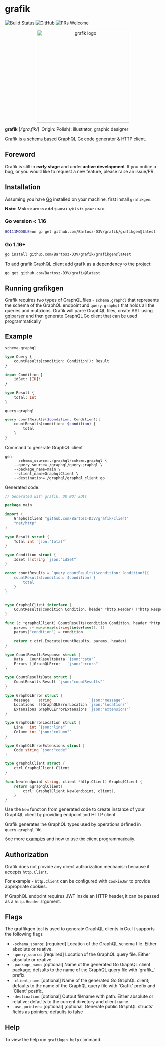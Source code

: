 # grafik

[![Build Status][ci-badge]][ci-yml]
[![GitHub][mit-badge]][mit-link]
[![PRs Welcome][pr-welcome-badge]][gh-contribute]

<p align="center"><img src="[logo-link]" width="300" alt="grafik logo"></p>

**grafik** [*/ˈɡra.fik/*] (Origin: Polish): illustrator, graphic designer

Grafik is a schema based GraphQL [Go][golang] code generator & HTTP client.

## Foreword
Grafik is still in **early stage** and under **active development**. If you notice a bug, or you would like to request a new feature, please raise an issue/PR.

## Installation
Assuming you have [Go][golang] installed on your machine, first install `grafikgen`.

**Note**: Make sure to add `$GOPATH/bin` to your `PATH`.

### Go version < 1.16

```bash
GO111MODULE=on go get github.com/Bartosz-D3V/grafik/grafikgen@latest
```

### Go 1.16+

```bash
go install github.com/Bartosz-D3V/grafik/grafikgen@latest
```

To add grafik GraphQL client add grafik as a dependency to the project:

```shell
go get github.com/Bartosz-D3V/grafik@latest
```

## Running grafikgen
Grafik requires two types of GraphQL files - `schema.graphql` that represents the schema of the GraphQL endpoint and `query.graphql` that holds all the queries and mutations.
Grafik will parse GraphQL files, create AST using [gqlparser][gqlparser-link] and then generate GraphQL Go client that can be used programmatically.

## Example
`schema.graphql`
```graphql
type Query {
    countResults(condition: Condition!): Result
}

input Condition {
    idSet: [ID]!
}

type Result {
    total: Int
}
```

`query.graphql`
```graphql
query countResults($condition: Condition!){
    countResults(condition: $condition) {
        total
    }
}
```
Command to generate GraphQL client
```shell
gen
    --schema_source=./graphql/schema.graphql \
    --query_source=./graphql/query.graphql \
    --package_name=main \
    --client_name=GraphqlClient \
    --destination=./graphql/graphql_client.go
```

Generated code:
```go
// Generated with grafik. DO NOT EDIT

package main

import (
	GraphqlClient "github.com/Bartosz-D3V/grafik/client"
	"net/http"
)

type Result struct {
	Total int `json:"total"`
}

type Condition struct {
	IdSet []string `json:"idSet"`
}

const countResults = `query countResults($condition: Condition!){
    countResults(condition: $condition) {
        total
    }
}
`

type GraphqlClient interface {
	CountResults(condition Condition, header *http.Header) (*http.Response, error)
}

func (c *graphqlClient) CountResults(condition Condition, header *http.Header) (*http.Response, error) {
	params := make(map[string]interface{}, 1)
	params["condition"] = condition

	return c.ctrl.Execute(countResults, params, header)
}

type CountResultsResponse struct {
	Data   CountResultsData `json:"data"`
	Errors []GraphQLError   `json:"errors"`
}

type CountResultsData struct {
	CountResults Result `json:"countResults"`
}

type GraphQLError struct {
	Message    string                 `json:"message"`
	Locations  []GraphQLErrorLocation `json:"locations"`
	Extensions GraphQLErrorExtensions `json:"extensions"`
}

type GraphQLErrorLocation struct {
	Line   int `json:"line"`
	Column int `json:"column"`
}

type GraphQLErrorExtensions struct {
	Code string `json:"code"`
}

type graphqlClient struct {
	ctrl GraphqlClient.Client
}

func New(endpoint string, client *http.Client) GraphqlClient {
	return &graphqlClient{
		ctrl: GraphqlClient.New(endpoint, client),
	}
}
```

Use the `New` function from generated code to create instance of your GraphQL client by providing endpoint and HTTP client.

Grafik generates the GraphQL types used by operations defined in `query.graphql` file.

See more [examples][examples-link] and how to use the client programmatically.

## Authorization
Grafik does not provide any direct authorization mechanism because it accepts `http.Client`.

For example - `http.Client` can be configured with `CookieJar` to provide appropriate cookies.

If GraphQL endpoint requires JWT inside an HTTP header, it can be passed as a `http.Header` argument.

## Flags
The graffikgen tool is used to generate GraphQL clients in Go. It supports the following flags:

- `-schema_source`: [required] Location of the GraphQL schema file. Either absolute or relative.
- `-query_source`: [required] Location of the GraphQL query file. Either absolute or relative.
- `-package_name`: [optional] Name of the generated Go GraphQL client package; defaults to the name of the GraphQL query file with 'grafik_' prefix.
- `-client_name`: [optional] Name of the generated Go GraphQL client; defaults to the name of the GraphQL query file with 'Grafik' prefix and 'Client' postfix.
- `-destination`: [optional] Output filename with path. Either absolute or relative; defaults to the current directory and client name.
- `-use_pointers`: [optional] [optional] Generate public GraphQL structs' fields as pointers; defaults to false.

## Help
To view the help run `grafikgen help` command.

[golang]:   http://golang.org/

[ci-badge]: https://github.com/Bartosz-D3V/grafik/actions/workflows/go.yml/badge.svg

[ci-yml]:   https://github.com/Bartosz-D3V/grafik/actions/workflows/go.yml

[mit-badge]: https://img.shields.io/github/license/mashape/apistatus.svg

[mit-link]: https://opensource.org/licenses/MIT

[pr-welcome-badge]: https://img.shields.io/badge/PRs-welcome-brightgreen.svg

[gh-contribute]: https://egghead.io/courses/how-to-contribute-to-an-open-source-project-on-github

[gqlparser-link]: https://github.com/vektah/gqlparser

[examples-link]: https://github.com/Bartosz-D3V/grafik/tree/master/examples

[logo-link]: docs/img/logo.png